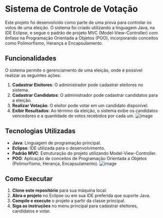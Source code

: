 # Sistema de Controle de Votação

Este projeto foi desenvolvido como parte de uma prova para controlar os votos de uma eleição. O sistema foi criado utilizando a linguagem Java, na IDE Eclipse, e segue o padrão de projeto MVC (Model-View-Controller) com ênfase na Programação Orientada a Objetos (POO), incorporando conceitos como Polimorfismo, Herança e Encapsulamento.

## Funcionalidades

O sistema permite o gerenciamento de uma eleição, onde é possível realizar as seguintes ações:

1. **Cadastrar Eleitores**: O administrador pode cadastrar eleitores no sistema.
2. **Cadastrar Candidatos**: O administrador pode cadastrar candidatos para a eleição.
3. **Realizar Votação**: O eleitor pode votar em um candidato disponível.
4. **Exibir Resultados**: Ao término da eleição, o sistema exibe os candidatos vencedores e a quantidade de votos recebidos por cada um.
![image](https://github.com/user-attachments/assets/ab70bf05-7d11-4dfc-aa81-c1356f953a15)

## Tecnologias Utilizadas

- **Java**: Linguagem de programação principal.
- **Eclipse**: IDE utilizada para o desenvolvimento.
- **Padrão MVC**: Estruturação do projeto utilizando Model-View-Controller.
- **POO**: Aplicação de conceitos de Programação Orientada a Objetos (Polimorfismo, Herança, Encapsulamento).
![image](https://github.com/user-attachments/assets/d352e82c-4798-45d6-9daf-278b36df1935)

## Como Executar

1. **Clone este repositório** para sua máquina local:
2. **Abra o projeto** no Eclipse ou em sua IDE preferida que suporte Java.
2. **Compile e execute** o projeto a partir da classe principal.
3. **Siga as instruções** no menu principal para cadastrar eleitores, candidatos e votar.
